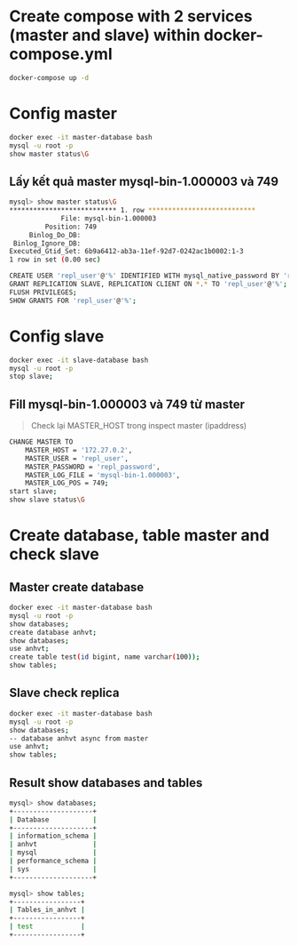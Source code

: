 # Create compose with 2 services (master and slave) within docker-compose.yml
```sh
docker-compose up -d
```

# Config master
```sh
docker exec -it master-database bash
mysql -u root -p
show master status\G
```

## Lấy kết quả master mysql-bin-1.000003 và 749
```sh
mysql> show master status\G
*************************** 1. row ***************************
             File: mysql-bin-1.000003
         Position: 749
     Binlog_Do_DB:
 Binlog_Ignore_DB:
Executed_Gtid_Set: 6b9a6412-ab3a-11ef-92d7-0242ac1b0002:1-3
1 row in set (0.00 sec)
```

```sh
CREATE USER 'repl_user'@'%' IDENTIFIED WITH mysql_native_password BY 'repl_password';
GRANT REPLICATION SLAVE, REPLICATION CLIENT ON *.* TO 'repl_user'@'%';
FLUSH PRIVILEGES;
SHOW GRANTS FOR 'repl_user'@'%';
```


# Config slave
```sh
docker exec -it slave-database bash
mysql -u root -p
stop slave;
```

## Fill  mysql-bin-1.000003 và 749 từ master
> Check lại MASTER_HOST trong inspect master (ipaddress)
```sh
CHANGE MASTER TO
    MASTER_HOST = '172.27.0.2',
    MASTER_USER = 'repl_user',
    MASTER_PASSWORD = 'repl_password',
    MASTER_LOG_FILE = 'mysql-bin-1.000003',
    MASTER_LOG_POS = 749;
start slave;
show slave status\G
```

# Create database, table master and check slave
## Master create database
```sh
docker exec -it master-database bash
mysql -u root -p
show databases;
create database anhvt;
show databases;
use anhvt;
create table test(id bigint, name varchar(100));
show tables;
```

## Slave check replica
```sh
docker exec -it master-database bash
mysql -u root -p
show databases;
-- database anhvt async from master
use anhvt;
show tables;
```

## Result show databases and tables
```sh
mysql> show databases;
+--------------------+
| Database           |
+--------------------+
| information_schema |
| anhvt              |
| mysql              |
| performance_schema |
| sys                |
+--------------------+
```

```sh
mysql> show tables;
+-----------------+
| Tables_in_anhvt |
+-----------------+
| test            |
+-----------------+
```